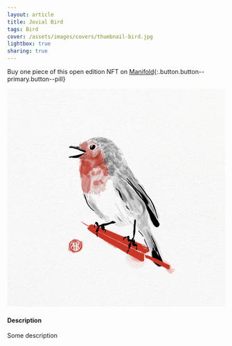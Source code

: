 ```yaml
---
layout: article
title: Jovial Bird
tags: Bird
cover: /assets/images/covers/thumbnail-bird.jpg
lightbox: true
sharing: true
---
```


Buy one piece of this open edition NFT on [Manifold](https://app.manifold.xyz/c/cryptosumie-18){:.button.button--primary.button--pill}

<div class="card mt-3">
  <div class="card__image">
    <img src="/assets/images/hd/bird.jpg"/>
  </div>
  <div class="card__content">
    <div class="card__header">
      <h4>Description</h4>
    </div>
    <p>Some description</p>
  </div>
</div>



